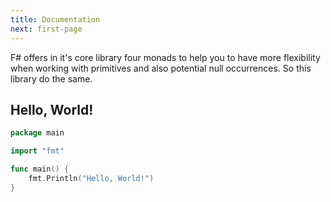 ```yaml
---
title: Documentation
next: first-page
---
```


F# offers in it's core library four monads to help you to have more flexibility when working with primitives and also potential null occurrences. So this library do the same.

## Hello, World!

```go {filename="main.go"}
package main

import "fmt"

func main() {
    fmt.Println("Hello, World!")
}
```
